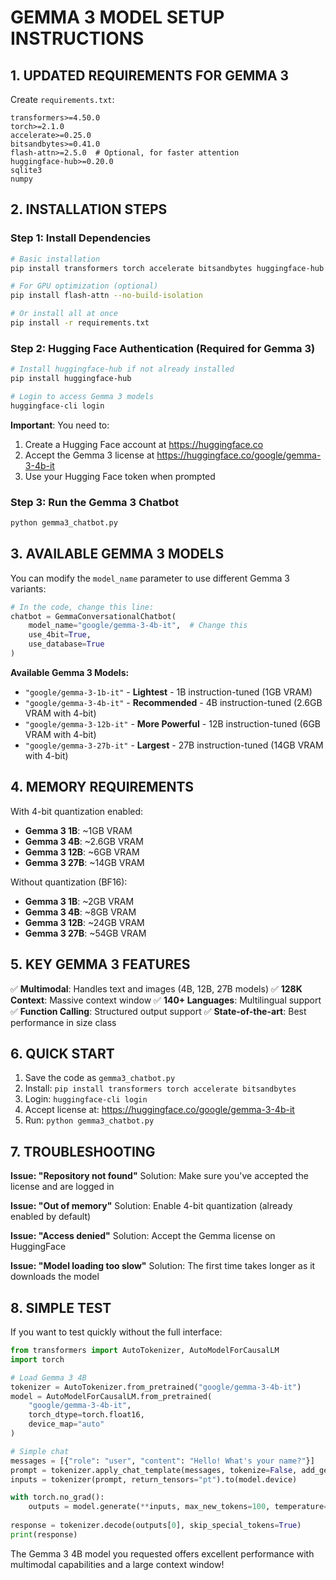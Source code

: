 # GEMMA 3 MODEL SETUP INSTRUCTIONS

## 1. UPDATED REQUIREMENTS FOR GEMMA 3

Create `requirements.txt`:
```
transformers>=4.50.0
torch>=2.1.0
accelerate>=0.25.0
bitsandbytes>=0.41.0
flash-attn>=2.5.0  # Optional, for faster attention
huggingface-hub>=0.20.0
sqlite3
numpy
```

## 2. INSTALLATION STEPS

### Step 1: Install Dependencies
```bash
# Basic installation
pip install transformers torch accelerate bitsandbytes huggingface-hub

# For GPU optimization (optional)
pip install flash-attn --no-build-isolation

# Or install all at once
pip install -r requirements.txt
```

### Step 2: Hugging Face Authentication (Required for Gemma 3)
```bash
# Install huggingface-hub if not already installed
pip install huggingface-hub

# Login to access Gemma 3 models
huggingface-cli login
```

**Important**: You need to:
1. Create a Hugging Face account at https://huggingface.co
2. Accept the Gemma 3 license at https://huggingface.co/google/gemma-3-4b-it
3. Use your Hugging Face token when prompted

### Step 3: Run the Gemma 3 Chatbot
```bash
python gemma3_chatbot.py
```

## 3. AVAILABLE GEMMA 3 MODELS

You can modify the `model_name` parameter to use different Gemma 3 variants:

```python
# In the code, change this line:
chatbot = GemmaConversationalChatbot(
    model_name="google/gemma-3-4b-it",  # Change this
    use_4bit=True,
    use_database=True
)
```

**Available Gemma 3 Models:**
- `"google/gemma-3-1b-it"` - **Lightest** - 1B instruction-tuned (1GB VRAM)
- `"google/gemma-3-4b-it"` - **Recommended** - 4B instruction-tuned (2.6GB VRAM with 4-bit)
- `"google/gemma-3-12b-it"` - **More Powerful** - 12B instruction-tuned (6GB VRAM with 4-bit)
- `"google/gemma-3-27b-it"` - **Largest** - 27B instruction-tuned (14GB VRAM with 4-bit)

## 4. MEMORY REQUIREMENTS

With 4-bit quantization enabled:
- **Gemma 3 1B**: ~1GB VRAM
- **Gemma 3 4B**: ~2.6GB VRAM  
- **Gemma 3 12B**: ~6GB VRAM
- **Gemma 3 27B**: ~14GB VRAM

Without quantization (BF16):
- **Gemma 3 1B**: ~2GB VRAM
- **Gemma 3 4B**: ~8GB VRAM
- **Gemma 3 12B**: ~24GB VRAM
- **Gemma 3 27B**: ~54GB VRAM

## 5. KEY GEMMA 3 FEATURES

✅ **Multimodal**: Handles text and images (4B, 12B, 27B models)
✅ **128K Context**: Massive context window
✅ **140+ Languages**: Multilingual support
✅ **Function Calling**: Structured output support
✅ **State-of-the-art**: Best performance in size class

## 6. QUICK START

1. Save the code as `gemma3_chatbot.py`
2. Install: `pip install transformers torch accelerate bitsandbytes`
3. Login: `huggingface-cli login`
4. Accept license at: https://huggingface.co/google/gemma-3-4b-it
5. Run: `python gemma3_chatbot.py`

## 7. TROUBLESHOOTING

**Issue: "Repository not found"**
Solution: Make sure you've accepted the license and are logged in

**Issue: "Out of memory"**
Solution: Enable 4-bit quantization (already enabled by default)

**Issue: "Access denied"**
Solution: Accept the Gemma license on HuggingFace

**Issue: "Model loading too slow"**
Solution: The first time takes longer as it downloads the model

## 8. SIMPLE TEST

If you want to test quickly without the full interface:

```python
from transformers import AutoTokenizer, AutoModelForCausalLM
import torch

# Load Gemma 3 4B
tokenizer = AutoTokenizer.from_pretrained("google/gemma-3-4b-it")
model = AutoModelForCausalLM.from_pretrained(
    "google/gemma-3-4b-it",
    torch_dtype=torch.float16,
    device_map="auto"
)

# Simple chat
messages = [{"role": "user", "content": "Hello! What's your name?"}]
prompt = tokenizer.apply_chat_template(messages, tokenize=False, add_generation_prompt=True)
inputs = tokenizer(prompt, return_tensors="pt").to(model.device)

with torch.no_grad():
    outputs = model.generate(**inputs, max_new_tokens=100, temperature=0.7)
    
response = tokenizer.decode(outputs[0], skip_special_tokens=True)
print(response)
```

The Gemma 3 4B model you requested offers excellent performance with multimodal capabilities and a large context window!